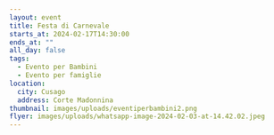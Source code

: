 ```yaml
---
layout: event
title: Festa di Carnevale
starts_at: 2024-02-17T14:30:00
ends_at: ""
all_day: false
tags:
  - Evento per Bambini
  - Evento per famiglie
location:
  city: Cusago
  address: Corte Madonnina
thumbnail: images/uploads/eventiperbambini2.png
flyer: images/uploads/whatsapp-image-2024-02-03-at-14.42.02.jpeg
---
```

